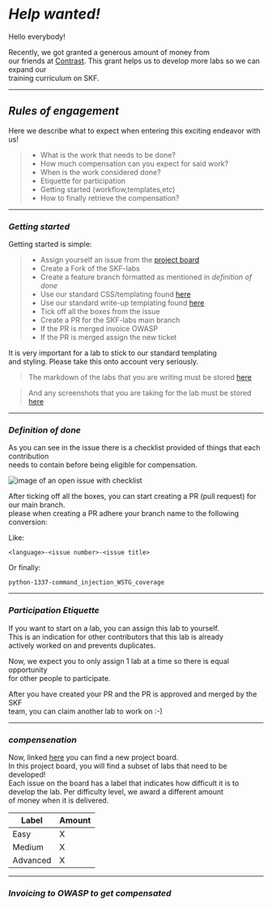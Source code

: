 # *Help wanted!*

Hello everybody!

Recently, we got granted a generous amount of money from  
our friends at [Contrast](https://www.contrastsecurity.com/). 
This grant helps us to develop more labs so we can expand our  
training curriculum on SKF.

---

## *Rules of engagement*

Here we describe what to expect when entering this exciting endeavor with us!

> - What is the work that needs to be done?
> - How much compensation can you expect for said work?
> - When is the work considered done?
> - Etiquette for participation
> - Getting started (workflow,templates,etc)
> - How to finally retrieve the compensation?

---

### *Getting started*

Getting started is simple:

> - Assign yourself an issue from the [project board](https://github.com/blabla1337/skf-labs/projects/2)
> - Create a Fork of the SKF-labs
> - Create a feature branch formatted as mentioned in *definition of done*
> - Use our standard CSS/templating found [here](https://github.com/blabla1337/skf-labs/tree/master/lab-template)
> - Use our standard write-up templating found [here](https://github.com/blabla1337/skf-labs/blob/master/template.md)
> - Tick off all the boxes from the issue
> - Create a PR for the SKF-labs main branch
> - If the PR is merged invoice OWASP
> - If the PR is merged assign the new ticket

It is very important for a lab to stick to our standard templating  
and styling. Please take this onto account very seriously.  

>The markdown of the labs that you are writing must
 be stored [ here ](https://github.com/blabla1337/skf-labs/tree/master/md/Python)

>And any screenshots that you are taking for the lab must be stored [here](https://github.com/blabla1337/skf-labs/tree/master/.gitbook/assets)

---

### *Definition of done*

As you can see in the issue there is a checklist provided of things that each contribution  
needs to contain before being eligible for compensation.  

 ![image of an open issue with checklist](/assets/images/tux.png)

After ticking off all the boxes, you can start creating a PR (pull request) for our main branch.  
please when creating a PR adhere your branch name to the following conversion:

Like:

`
<language>-<issue number>-<issue title>
`

Or finally:

`
python-1337-command_injection_WSTG_coverage
`

---

### *Participation Etiquette*

If you want to start on a lab, you can assign this lab to yourself.  
This is an indication for other contributors that this lab is already  
actively worked on and prevents duplicates. 

Now, we expect you to only assign 1 lab at a time so there is equal opportunity  
for other people to participate. 

After you have created your PR and the PR is approved and merged by the SKF   
team, you can claim another lab to work on :-)

---

### *compensenation*

Now, linked [here](https://link) you can find a new project board.  
In this project board, you will find a subset of labs that need to be developed!  
Each issue on the board has a label that indicates how difficult it is to  
develop the lab. Per difficulty level, we award a different amount  
of money when it is delivered.

| Label    | Amount |
|----------|--------|
| Easy     | X      |
| Medium   | X      |
| Advanced | X      |

---

### *Invoicing to OWASP to get compensated*


